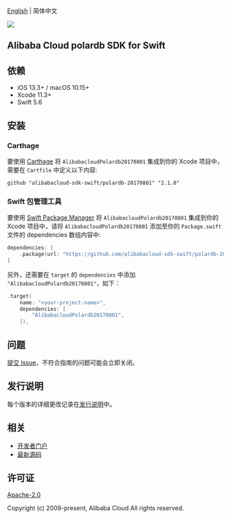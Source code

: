 [English](README.md) | 简体中文

![](https://aliyunsdk-pages.alicdn.com/icons/AlibabaCloud.svg)

## Alibaba Cloud polardb SDK for Swift

## 依赖

- iOS 13.3+ / macOS 10.15+
- Xcode 11.3+
- Swift 5.6

## 安装

### Carthage

要使用 [Carthage](https://github.com/Carthage/Carthage) 将 `AlibabacloudPolardb20170801` 集成到你的 Xcode 项目中，需要在 `Cartfile` 中定义以下内容:

```ogdl
github "alibabacloud-sdk-swift/polardb-20170801" "2.1.0"
```

### Swift 包管理工具

要使用 [Swift Package Manager](https://swift.org/package-manager/) 将 `AlibabacloudPolardb20170801` 集成到你的 Xcode 项目中，请将 `AlibabacloudPolardb20170801` 添加至你的 `Package.swift` 文件的 dependencies 数组内容中:

```swift
dependencies: [
    .package(url: "https://github.com/alibabacloud-sdk-swift/polardb-20170801.git", from: "2.1.0")
]
```

另外，还需要在 `target` 的 `dependencies` 中添加 `"AlibabacloudPolardb20170801"`，如下：

```swift
.target(
    name: "<your-project-name>",
    dependencies: [
        "AlibabacloudPolardb20170801",
    ]),
```

## 问题

[提交 Issue](https://github.com/alibabacloud-sdk-swift/polardb-20170801/issues/new)，不符合指南的问题可能会立即关闭。

## 发行说明

每个版本的详细更改记录在[发行说明](./ChangeLog.txt)中。

## 相关

* [开发者门户](https://next.api.aliyun.com/home)
* [最新源码](https://github.com/alibabacloud-sdk-swift/polardb-20170801)

## 许可证

[Apache-2.0](http://www.apache.org/licenses/LICENSE-2.0)

Copyright (c) 2009-present, Alibaba Cloud All rights reserved.
